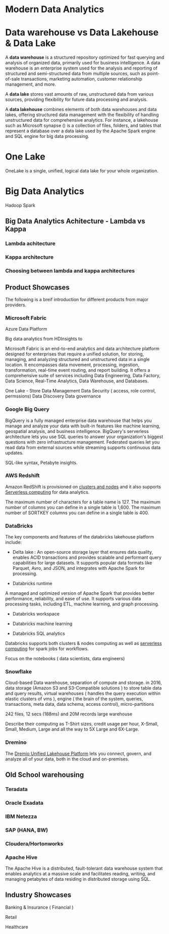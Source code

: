 # Modern Data Analytics



# Data warehouse vs Data Lakehouse & Data Lake

A **data warehouse** is a structured repository optimized for fast querying and analysis of organized data, primarily used for business intelligence. A data warehouse is an enterprise system used for the analysis and reporting of structured and semi-structured data from multiple sources, such as point-of-sale transactions, marketing automation, customer relationship management, and more. 

A **data lake** stores vast amounts of raw, unstructured data from various sources, providing flexibility for future data processing and analysis.

A **data lakehouse** combines elements of both data warehouses and data lakes, offering structured data management with the flexibility of handling unstructured data for comprehensive analytics. For instance, a lakehouse such as Microsoft synapse () is a collection of files, folders, and tables that represent a database over a data lake used by the Apache Spark engine and SQL engine for big data processing.



# One Lake

OneLake is a single, unified, logical data lake for your whole organization. 




# Big Data Analytics 

Hadoop
Spark





## Big Data Analytics Achitecture - Lambda  vs Kappa 

### Lambda achitecture



### Kappa architecture


### Choosing between lambda and kappa architectures


## Product Showcases

The following is a breif introduction for different products from major providers.

### Microsoft Fabric
Azure Data Platform 


Big data analytics from HDInsights to 


Microsoft Fabric is an end-to-end analytics and data architecture platform designed for enterprises that require a unified solution,  for storing, managing, and analyzing structured and unstructured data in a single location. It encompasses data movement, processing, ingestion, transformation, real-time event routing, and report building. It offers a comprehensive suite of services including Data Engineering, Data Factory, Data Science, Real-Time Analytics, Data Warehouse, and Databases.

One Lake - Store
Data Management
Data Security ( access, role control, permssions)
Data Discovery
Data governance


### Google Big Query

BigQuery is a fully managed enterprise data warehouse that helps you manage and analyze your data with built-in features like machine learning, geospatial analysis, and business intelligence. BigQuery's serverless architecture lets you use SQL queries to answer your organization's biggest questions with zero infrastructure management. Federated queries let you read data from external sources while streaming supports continuous data updates. 

SQL-like syntax, Petabyte insights. 


### AWS Redshift


Amazon RedShift is provisioned on [clusters and nodes](https://docs.aws.amazon.com/redshift/latest/mgmt/overview.html) and it also supports [Serverless computing](https://docs.aws.amazon.com/redshift/latest/mgmt/serverless-considerations.html) for data analytics.

The maximum number of characters for a table name is 127. The maximum number of columns you can define in a single table is 1,600. The maximum number of SORTKEY columns you can define in a single table is 400.


### DataBricks

The key components and features of the databricks lakehouse platform include:

- Delta lake : 
An open-source storage layer that ensures data quality, enables ACID transactions and provides scalable and performant query capabilities for large datasets. It supports popular data formats like Parquet, Avro, and JSON, and integrates with Apache Spark for processing.

- Databricks runtime

A managed and optimized version of Apache Spark that provides better performance, reliability, and ease of use. It supports various data processing tasks, including ETL, machine learning, and graph processing.

- Databricks workspace


- Databricks machine learning


- Databricks SQL analytics



Databricks supports both clusters & nodes computing as well as [serverless computing](https://docs.databricks.com/en/workflows/jobs/run-serverless-jobs.html#:~:text=Serverless%20compute%20is%20supported%20with,compute%20for%20all%20job%20tasks.) for spark jobs for workflows.


Focus on the notebooks ( data scientists, data engineers)




### Snowflake
Cloud-based Data warehouse, separation of compute and storage. in 2016, data storage (Amazon S3 and S3-Compatible solutions ) to store table data and query results, virtual warehouses ( handles the query execution within elastic clusters of vms ), engine ( the brain of the system, queries, transactions, meta data, data schema, access control), micro-partitions


242 files, 12 secs (188ms) and 20M records
large warehouse

Describe their computing as T-Shirt sizes, credit usage per hour, X-Small, Small, Medium, Large and all the way to 5X Large and 6X-Large.


### Dremino

The [Dremio Unified Lakehouse Platform](https://www.dremio.com/platform) lets you connect, govern, and analyze all of your data, both in the cloud and on-premises.

## Old School warehousing

### Teradata 


### Oracle Exadata


### IBM Netezza


### SAP (HANA, BW)


### Cloudera/Hortonworks


### Apache Hive

The Apache Hive is a distributed, fault-tolerant data warehouse system that enables analytics at a massive scale and facilitates reading, writing, and managing petabytes of data residing in distributed storage using SQL.



## Industry Showcases

Banking & Insurance ( Financial )



Retail



Healthcare 





